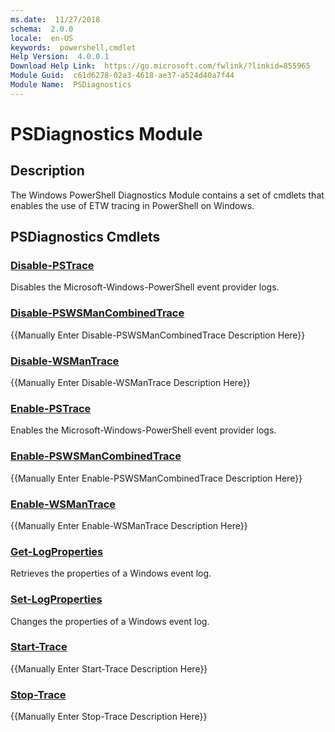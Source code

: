 ```yaml
---
ms.date:  11/27/2018
schema:  2.0.0
locale:  en-US
keywords:  powershell,cmdlet
Help Version:  4.0.0.1
Download Help Link:  https://go.microsoft.com/fwlink/?linkid=855965
Module Guid:  c61d6278-02a3-4618-ae37-a524d40a7f44
Module Name:  PSDiagnostics
---
```


# PSDiagnostics Module

## Description

The Windows PowerShell Diagnostics Module contains a set of cmdlets that enables the use of ETW
tracing in PowerShell on Windows.

## PSDiagnostics Cmdlets

### [Disable-PSTrace](Disable-PSTrace.md)

Disables the Microsoft-Windows-PowerShell event provider logs.

### [Disable-PSWSManCombinedTrace](Disable-PSWSManCombinedTrace.md)
{{Manually Enter Disable-PSWSManCombinedTrace Description Here}}

### [Disable-WSManTrace](Disable-WSManTrace.md)
{{Manually Enter Disable-WSManTrace Description Here}}

### [Enable-PSTrace](Enable-PSTrace.md)

Enables the Microsoft-Windows-PowerShell event provider logs.

### [Enable-PSWSManCombinedTrace](Enable-PSWSManCombinedTrace.md)
{{Manually Enter Enable-PSWSManCombinedTrace Description Here}}

### [Enable-WSManTrace](Enable-WSManTrace.md)
{{Manually Enter Enable-WSManTrace Description Here}}

### [Get-LogProperties](Get-LogProperties.md)

Retrieves the properties of a Windows event log.

### [Set-LogProperties](Set-LogProperties.md)

Changes the properties of a Windows event log.

### [Start-Trace](Start-Trace.md)
{{Manually Enter Start-Trace Description Here}}

### [Stop-Trace](Stop-Trace.md)
{{Manually Enter Stop-Trace Description Here}}